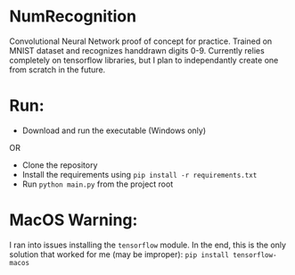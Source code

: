 # NumRecognition
Convolutional Neural Network proof of concept for practice. Trained on MNIST dataset and recognizes handdrawn digits 0-9. Currently relies completely on tensorflow libraries, but I plan to independantly create one from scratch in the future.

# Run:
* Download and run the executable (Windows only)

OR

* Clone the repository
* Install the requirements using `pip install -r requirements.txt`
* Run `python main.py` from the project root


# MacOS Warning: 

I ran into issues installing the `tensorflow` module. In the end, this is the only solution that worked for me (may be improper): `pip install tensorflow-macos`
